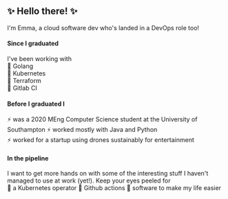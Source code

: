 
<!--### Hi there 👋

**emmakingston/emmakingston** is a ✨ _special_ ✨ repository because its `README.md` (this file) appears on your GitHub profile.

Here are some ideas to get you started:

- 🔭 I’m currently working on ...
- 🌱 I’m currently learning ...
- 👯 I’m looking to collaborate on ...
- 🤔 I’m looking for help with ...
- 💬 Ask me about ...
- 📫 How to reach me: ...
- 😄 Pronouns: ...
- ⚡ Fun fact: ...
-->

##  ✨ Hello there! ✨
I'm Emma, a cloud software dev who's landed in a DevOps role too!

#### Since I graduated
I've been working with  
🌱 Golang  
🌱 Kubernetes  
🌱 Terraform  
:shushing_face: Gitlab CI

#### Before I graduated I
⚡ was a 2020 MEng Computer Science student at the University of Southampton
⚡ worked mostly with Java and Python  
⚡ worked for a startup using drones sustainably for entertainment 


#### In the pipeline
I want to get more hands on with some of the interesting stuff I haven't managed to use at work (yet!). Keep your eyes peeled for  
:star2: a Kubernetes operator
:star2: Github actions 
:star2: software to make my life easier



